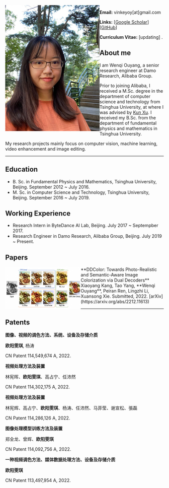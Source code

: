 <img align="left" width="300" height="400" src="data/my_photo.jpg">

**Email:** vinkeyoy[at]gmail.com

**Links:** [[Google Scholar](https://scholar.google.com/citations?user=pYeM5JUAAAAJ&hl=zh-CN)] [[GitHub](https://github.com/Vicky0522)]

**Curriculum Vitae:** [updating] .


## About me
I am Wenqi Ouyang, a senior research engineer at Damo Research, Alibaba Group.

Prior to joining Alibaba, I received a M.Sc. degree in the department of computer science and technology from Tsinghua University, at where I was advised by [Kun Xu](https://cg.cs.tsinghua.edu.cn/people/~kun/). I received my B.Sc. from the department of fundamental physics and mathematics in Tsinghua University.

My research projects mainly focus on computer vision, machine learning, video enhancement and image editing.

---

## Education
* B. Sc. in Fundamental Physics and Mathematics, Tsinghua University, Beijing. September 2012 ~ July 2016.
* M. Sc. in Computer Science and Technology, Tsinghua University, Beijing. September 2016 ~ July 2019.

## Working Experience
* Research Intern in ByteDance AI Lab, Beijing. July 2017 ~ Septempber 2017.
* Research Engineer in Damo Research, Alibaba Group, Beijing. July 2019 ~ Present.

## Papers
<img align="left" width="240" height="135" src="data/paper_figure/ddcolor.png">
**DDColor: Towards Photo-Realistic and Semantic-Aware Image Colorization via Dual Decoders**
Xiaoyang Kang, Tao Yang, **Wenqi Ouyang**, Peiran Ren, Lingzhi Li, Xuansong Xie.
Submitted, 2022.
[arXiv](https://arxiv.org/abs/2212.11613)

---

## Patents
**图像、视频的调色方法、系统、设备及存储介质**

**欧阳雯琪**, 杨涛

CN Patent 114,549,674 A, 2022.

**视频处理方法及装置**

林宪晖、**欧阳雯琪**、高占宁、任沛然

CN Patent 114,302,175 A, 2022.

**视频处理方法及装置**

林宪辉、高占宁、**欧阳雯琪**、杨涛、任沛然、马菲莹、谢宣松、張磊

CN Patent 114,286,126 A, 2022.

**图像处理模型训练方法及装置**

郑全龙、曾辉、**欧阳雯琪**

CN Patent 114,092,756 A, 2022.

**一种视频调色方法、媒体数据处理方法、设备及存储介质**

**欧阳雯琪**

CN Patent 113,497,954 A, 2022.

